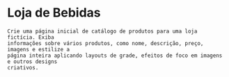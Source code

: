 # Loja de Bebidas
    Crie uma página inicial de catálogo de produtos para uma loja fictícia. Exiba
    informações sobre vários produtos, como nome, descrição, preço, imagens e estilize a
    página inteira aplicando layouts de grade, efeitos de foco em imagens e outros designs
    criativos.